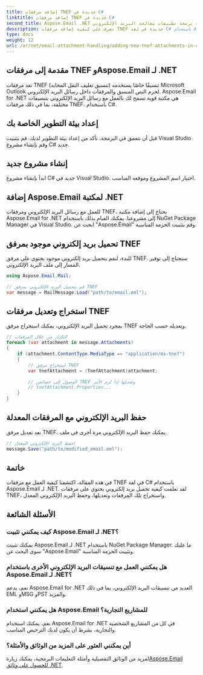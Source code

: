 ```yaml
---
title: إضافة مرفقات TNEF جديدة في C#
linktitle: إضافة مرفقات TNEF جديدة في C#
second_title: Aspose.Email .NET واجهة برمجة تطبيقات معالجة البريد الإلكتروني
description: تعرف على كيفية إضافة مرفقات TNEF جديدة في لغة C# باستخدام Aspose.Email لـ .NET. دليل خطوة بخطوة مع أمثلة التعليمات البرمجية للتكامل السلس.
type: docs
weight: 12
url: /ar/net/email-attachment-handling/adding-new-tnef-attachments-in-csharp/
---
```


## مقدمة إلى مرفقات TNEF وAspose.Email لـ .NET

تعد مرفقات TNEF (تنسيق تغليف النقل المحايد) تنسيقًا خاصًا يستخدمه Microsoft Outlook لحزم النص المنسق والمرفقات داخل رسائل البريد الإلكتروني. Aspose.Email for .NET هي مكتبة قوية تسمح لك بالعمل مع رسائل البريد الإلكتروني بتنسيقات مختلفة، بما في ذلك مرفقات TNEF، باستخدام C#.

## إعداد بيئة التطوير الخاصة بك

قبل أن نتعمق في البرمجة، تأكد من إعداد بيئة التطوير لديك. قم بتثبيت Visual Studio وقم بإنشاء مشروع C# جديد.

## إنشاء مشروع جديد

ابدأ بإنشاء مشروع C# جديد في Visual Studio. اختيار اسم المشروع وموقعه المناسب.

## إضافة Aspose.Email لمكتبة .NET

للعمل مع رسائل البريد الإلكتروني ومرفقات TNEF، نحتاج إلى إضافة مكتبة Aspose.Email for .NET إلى مشروعنا. يمكنك القيام بذلك باستخدام NuGet Package Manager في Visual Studio. ابحث عن "Aspose.Email" وقم بتثبيت الحزمة المناسبة.

## تحميل بريد إلكتروني موجود بمرفق TNEF

للبدء، لنقم بتحميل بريد إلكتروني موجود يحتوي على مرفق TNEF. ستحتاج إلى توفير المسار إلى ملف البريد الإلكتروني.

```csharp
using Aspose.Email.Mail;

// قم بتحميل البريد الإلكتروني بمرفق TNEF
var message = MailMessage.Load("path/to/email.eml");
```

## استخراج وتعديل مرفقات TNEF

بمجرد تحميل البريد الإلكتروني، يمكنك استخراج مرفق TNEF وتعديله حسب الحاجة.

```csharp
// التكرار من خلال المرفقات
foreach (var attachment in message.Attachments)
{
    if (attachment.ContentType.MediaType == "application/ms-tnef")
    {
        // استخراج مرفق TNEF
        var tnefAttachment = (TnefAttachment)attachment;

        // الوصول إلى خصائص TNEF وتعديلها إذا لزم الأمر
        // tnefAttachment.Properties...
    }
}
```

## حفظ البريد الإلكتروني مع المرفقات المعدلة

بعد تعديل مرفق TNEF، يمكنك حفظ البريد الإلكتروني مرة أخرى في ملف.

```csharp
// احفظ البريد الإلكتروني المعدل
message.Save("path/to/modified_email.eml");
```

## خاتمة

في هذه المقالة، اكتشفنا كيفية العمل مع مرفقات TNEF في لغة C# باستخدام Aspose.Email لـ .NET. لقد تعلمت كيفية تحميل بريد إلكتروني يحتوي على مرفقات TNEF، واستخراج تلك المرفقات وتعديلها، وحفظ البريد الإلكتروني المعدل.

## الأسئلة الشائعة

### كيف يمكنني تثبيت Aspose.Email لـ .NET؟

يمكنك تثبيت Aspose.Email لـ .NET باستخدام NuGet Package Manager. ما عليك سوى البحث عن "Aspose.Email" وتثبيت الحزمة المناسبة.

### هل يمكنني العمل مع تنسيقات البريد الإلكتروني الأخرى باستخدام Aspose.Email لـ .NET؟

نعم، يدعم Aspose.Email for .NET العديد من تنسيقات البريد الإلكتروني، بما في ذلك EML وMSG وPST والمزيد.

### هل يمكنني استخدام Aspose.Email للمشاريع التجارية؟

نعم، يمكنك استخدام Aspose.Email for .NET في كل من المشاريع الشخصية والتجارية، بشرط أن يكون لديك الترخيص المناسب.

### أين يمكنني العثور على المزيد من الوثائق والأمثلة؟

 لمزيد من الوثائق التفصيلية وأمثلة التعليمات البرمجية، يمكنك زيارة[Aspose.Email للحصول على وثائق .NET](https://reference.aspose.com/email/net/).
